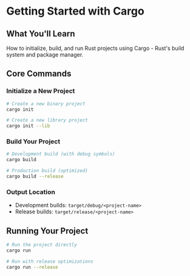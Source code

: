 # Getting Started with Cargo

## What You'll Learn

How to initialize, build, and run Rust projects using Cargo - Rust's build system and package manager.

## Core Commands

### Initialize a New Project

```bash
# Create a new binary project
cargo init

# Create a new library project
cargo init --lib
```

### Build Your Project

```bash
# Development build (with debug symbols)
cargo build

# Production build (optimized)
cargo build --release
```

### Output Location

- Development builds: `target/debug/<project-name>`
- Release builds: `target/release/<project-name>`

## Running Your Project

```bash
# Run the project directly
cargo run

# Run with release optimizations
cargo run --release
```